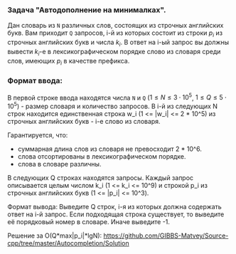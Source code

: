 ### Задача "Автодополнение на минималках".

Дан словарь из `N` различных слов, состоящих из строчных английских букв.
Вам приходит `Q` запросов, i-й из которых состоит из строки $p_{i}$ из строчных английских букв и числа $k_{i}$. В ответ на i-ый запрос вы должны вывести $k_i$-е в лексикографическом порядке слово из словаря среди слов, имеющих $p_i$ в качестве префикса.


### Формат ввода:
В первой строке ввода находятся числа `N` и `Q` ($1 \leq N \leq 3\cdot 10^5$, $1 \leq Q \leq 5 \cdot 10^5$) - размер словаря и количество запросов.
В i-й из следующих N строк находится единственная строка w_i (1 <= |w_i| <= 2 * 10^5) из строчных английских букв - i-е слово из словаря.

Гарантируется, что: 
- суммарная длина слов из словаря не превосходит 2 * 10^6.
- слова отсортированы в лексикографическом порядке.
- слова в словаре различны.

В следующих Q строках находятся запросы. Каждый запрос описывается целым числом k_i (1 <= k_i <= 10^9) и строкой p_i из строчных английских букв (1 <= |p_i| <= 10^3).


Формат вывода:
Выведите Q строк, i-я из которых должна содержать ответ на i-й запрос. Если подходящая строка существует, то выведите её порядковый номер в словаре. Иначе выведите -1.



Решение за O(Q*max|p_i|*lgN):
https://github.com/GIBBS-Matvey/Source-cpp/tree/master/Autocompletion/Solution
